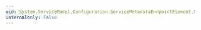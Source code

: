 ```yaml
---
uid: System.ServiceModel.Configuration.ServiceMetadataEndpointElement.OnApplyConfiguration(System.ServiceModel.Description.ServiceEndpoint,System.ServiceModel.Configuration.ServiceEndpointElement)
internalonly: False
---
```

